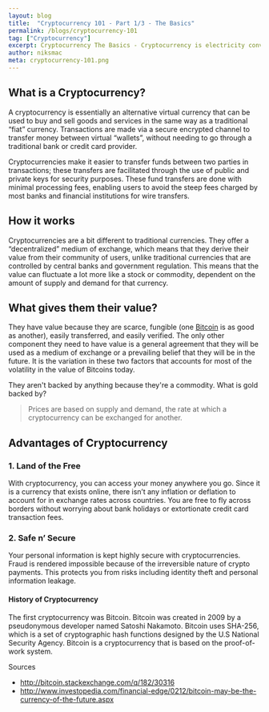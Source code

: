 ```yaml
---
layout: blog
title:  "Cryptocurrency 101 - Part 1/3 - The Basics"
permalink: /blogs/cryptocurrency-101
tag: ["Cryptocurrency"]
excerpt: Cryptocurrency The Basics - Cryptocurrency is electricity converted into lines of code with monetary value. In the simplest of forms, cryptocurrency is digital currency.
author: niksmac
meta: cryptocurrency-101.png
---
```


## What is a Cryptocurrency?
A cryptocurrency is essentially an alternative virtual currency that can be used to buy and sell goods and services in the same way as a traditional “fiat” currency. Transactions are made via a secure encrypted channel to transfer money between virtual “wallets”, without needing to go through a traditional bank or credit card provider.

Cryptocurrencies make it easier to transfer funds between two parties in transactions; these transfers are facilitated through the use of public and private keys for security purposes. These fund transfers are done with minimal processing fees, enabling users to avoid the steep fees charged by most banks and financial institutions for wire transfers.

## How it works
Cryptocurrencies are a bit different to traditional currencies. They offer a “decentralized” medium of exchange, which means that they derive their value from their community of users, unlike traditional currencies that are controlled by central banks and government regulation. This means that the value can fluctuate a lot more like a stock or commodity, dependent on the amount of supply and demand for that currency.

## What gives them their value?
They have value because they are scarce, fungible (one [Bitcoin](https://bitcoin.org) is as good as another), easily transferred, and easily verified.
The only other component they need to have value is a general agreement that they will be used as a medium of exchange or a prevailing belief that they will be in the future. It is the variation in these two factors that accounts for most of the volatility in the value of Bitcoins today.

They aren't backed by anything because they're a commodity. What is gold backed by?

> Prices are based on supply and demand, the rate at which a cryptocurrency can be exchanged for another.

## Advantages of Cryptocurrency

### 1. Land of the Free
With cryptocurrency, you can access your money anywhere you go. Since it is a currency that exists online, there isn’t any inflation or deflation to account for in exchange rates across countries. You are free to fly across borders without worrying about bank holidays or extortionate credit card transaction fees.

### 2. Safe n’ Secure
Your personal information is kept highly secure with cryptocurrencies. Fraud is rendered impossible because of the irreversible nature of crypto payments. This protects you from risks including identity theft and personal information leakage.

#### History of Cryptocurrency
The first cryptocurrency was Bitcoin. Bitcoin was created in 2009 by a pseudonymous developer named Satoshi Nakamoto. Bitcoin uses SHA-256, which is a set of cryptographic hash functions designed by the U.S National Security Agency. Bitcoin is a cryptocurrency that is based on the proof-of-work system.

<div class="ui header medium source">Sources</div>

* http://bitcoin.stackexchange.com/q/182/30316
* http://www.investopedia.com/financial-edge/0212/bitcoin-may-be-the-currency-of-the-future.aspx

